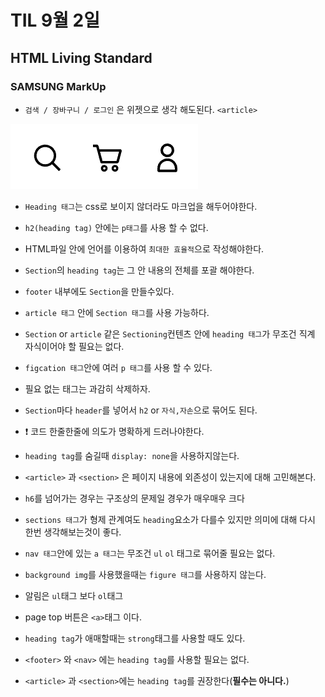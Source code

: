 # TIL 9월 2일

## HTML Living Standard

### SAMSUNG MarkUp

- `검색 / 장바구니 / 로그인` 은 위젯으로 생각 해도된다. `<article>` 
<img src="./image/스크린샷 2022-09-05 23.06.35.png">  

- `Heading 태그`는 css로 보이지 않더라도 마크업을 해두어야한다.

- `h2(heading tag)` 안에는 `p태그`를 사용 할 수 없다.
- HTML파일 안에 언어를 이용하여 `최대한 효율적`으로 작성해야한다.
- `Section`의 `heading tag`는 그 안 내용의 전체를 포괄 해야한다.
- `footer` 내부에도 `Section`을 만들수있다.
- `article 태그` 안에 `Section 태그`를 사용 가능하다.
- `Section` or `article` 같은 `Sectioning`컨텐츠 안에 `heading 태그`가 무조건 직계 자식이어야 할 필요는 없다.
- `figcation 태그`안에 여러 `p 태그`를 사용 할 수 있다.

- 필요 없는 태그는 과감히 삭제하자.

- `Section`마다 `header`를 넣어서 `h2` or `자식,자손`으로 묶어도 된다.

- ❗ 코드 한줄한줄에 의도가 명확하게 드러나야한다.
- `heading tag`를 숨길때 `display: none`을 사용하지않는다.
- `<article>` 과 `<section>` 은 페이지 내용에 외존성이 있는지에 대해 고민해본다.

- `h6`를 넘어가는 경우는 구조상의 문제일 경우가 매우매우 크다

- `sections 태그`가 형제 관계여도 `heading`요소가 다를수 있지만 의미에 대해 다시 한번 생각해보는것이 좋다.

- `nav 태그`안에 있는 `a 태그`는 무조건 `ul` `ol` 태그로 묶어줄 필요는 없다.

- `background img`를 사용했을때는 `figure 태그`를 사용하지 않는다.
- 알림은 `ul`태그 보다 `ol`태그
- page top 버튼은 `<a>`태그 이다.
- `heading tag`가 애매할때는 `strong`태그를 사용할 때도 있다.
- `<footer>` 와 `<nav>` 에는 `heading tag`를 사용할 필요는 없다.
- `<article>` 과 `<section>`에는 `heading tag`를 권장한다(<strong>필수는 아니다.</strong>)